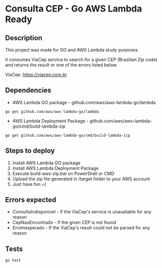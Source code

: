 # Consulta CEP - Go AWS Lambda Ready

## Description
This project was made for GO and AWS Lambda study purposes.

It consumes ViaCep service to search for a given CEP (Brazilian Zip code) and returns the result or one of the errors listed below.    

ViaCep: https://viacep.com.br

## Dependencies

* AWS Lambda GO package - github.com/aws/aws-lambda-go/lambda

`go get github.com/aws/aws-lambda-go/lambda`

* AWS Lambda Deployment Package - github.com/aws/aws-lambda-go/cmd/build-lambda-zip

`go get github.com/aws/aws-lambda-go/cmd/build-lambda-zip`

## Steps to deploy

1. Install AWS Lambda GO package 
2. Install AWS Lambda Deployment Package 
3. Execute build-aws-zip.bat on PowerShell or CMD
4. Upload the zip file generated in /target folder to your AWS account
5. Just have fun =)

## Errors expected

* ConsultaIndisponivel - If the ViaCep's service is unavailable for any reason
* CepNaoEncontrado - If the given CEP is not found
* ErroInesperado - If the ViaCep's result could not be parsed for any reason

## Tests

`go test`
